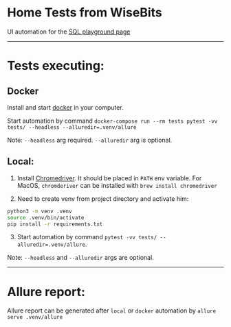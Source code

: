 # Home Tests from WiseBits
UI automation for the [SQL playground page](https://www.w3schools.com/sql/trysql.asp?filename=trysql_asc)

---

# Tests executing:

## Docker
Install and start [docker](https://www.docker.com/) in your computer.

Start automation by command `docker-compose run --rm tests pytest -vv tests/ --headless --alluredir=.venv/allure
`

Note: `--headless` arg required. `--alluredir` arg is optional.

## Local:

1. Install [Chromedriver](https://chromedriver.chromium.org/). It should be placed in `PATH` env variable.
For MacOS, `chromderiver` can be installed with `brew install chromedriver`

2. Need to create venv from project directory and activate him:
```bash
python3 -m venv .venv
source .venv/bin/activate
pip install -r requirements.txt
```

3. Start automation by command `pytest -vv tests/ --alluredir=.venv/allure`. 

Note: `--headless` and `--alluredir` args are optional.

---

# Allure report:
Allure report can be generated after `local` or `docker` automation by `allure serve .venv/allure`

